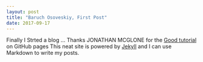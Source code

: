 ```yaml
---
layout: post
title: "Baruch Osoveskiy, First Post"
date: 2017-09-17
---
```

Finally I Strted a blog ... 
Thanks JONATHAN MCGLONE for the [Good tutorial](http://jmcglone.com/guides/github-pages/) on GitHub pages 
This neat site is  powered by [Jekyll](http://jekyllrb.com) and I can use Markdown to write my posts. 
